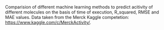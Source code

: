 Comparision of different machine learning methods to predict acitivity of different molecules on the basis of time of execution, R_squared, RMSE and MAE values. Data taken from the Merck Kaggle competetion: https://www.kaggle.com/c/MerckActivity/.
